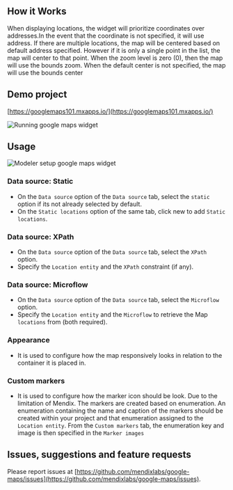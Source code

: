 ## How it Works
When displaying locations, the widget will prioritize coordinates over addresses.In the event that 
the coordinate is not specified, it will use address.
If there are multiple locations, the map will be centered based on default address specified.
However if it is only a single point in the list, the map will center to that point.
When the zoom level is zero (0), then the map will use the bounds zoom.
When the default center is not specified, the map will use the bounds center

## Demo project

[https://googlemaps101.mxapps.io/](https://googlemaps101.mxapps.io/)

![Running google maps widget](/assets/usage.png)

## Usage
![Modeler setup google maps widget](/assets/setup.png)

### Data source: Static
- On the `Data source` option of the `Data source` tab, select the `static` option if its not already selected by default.
- On the `Static locations` option of the same tab, click new to add `Static locations`.

### Data source: XPath
- On the `Data source` option of the `Data source` tab, select the `XPath` option.
- Specify the `Location entity` and the `XPath` constraint (if any).

### Data source: Microflow
- On the `Data source` option of the `Data source` tab, select the `Microflow` option.
- Specify the `Location entity` and the `Microflow` to retrieve the Map `locations` from (both required).

### Appearance
- It is used to configure how the map responsively looks in relation to the container it is placed in.

### Custom markers
- It is used to configure how the marker icon should be look. Due to the limitation of Mendix. The markers are created
based on enumeration. An enumeration containing the name and caption of the markers should be created within your project 
and that enumeration assigned to the `Location entity`. From the `Custom markers` tab, the enumeration key and image is
then specified in the `Marker images`

## Issues, suggestions and feature requests
Please report issues at [https://github.com/mendixlabs/google-maps/issues](https://github.com/mendixlabs/google-maps/issues).

